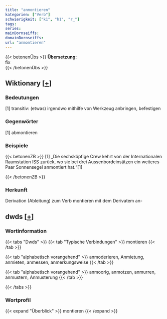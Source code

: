 ```yaml
---
title: "anmontieren"
kategorien: ["Verb"]
schwierigkeit: ["k1", "h1", "r_"]
tags:
series:
mainDornseiffs:
domainDornseiffs:
url: "anmontieren"
---
```


{{< betonenÜbs >}}
**Übersetzung:**  
fix  
{{< /betonenÜbs >}}

## Wiktionary [[+](https://de.wiktionary.org/wiki/anmontieren)]

### Bedeutungen
[1] transitiv: (etwas) irgendwo mithilfe von Werkzeug anbringen, befestigen  

### Gegenwörter
[1] abmontieren  

### Beispiele
{{< betonenZB >}}
[1] „Die sechsköpfige Crew kehrt von der Internationalen Raumstation ISS zurück, wo sie bei drei Aussenbordeinsätzen ein weiteres Paar Sonnensegel anmontiert hat.“[1]  

{{< /betonenZB >}}
### Herkunft
Derivation (Ableitung) zum Verb montieren mit dem Derivatem an-  



## dwds [[+](https://www.dwds.de/wb/anmontieren)]

### Wortinformation
{{< tabs "Dwds" >}}
{{< tab "Typische Verbindungen" >}}
montieren
{{< /tab >}}

{{< tab "alphabetisch vorangehend" >}}
anmoderieren, Anmietung, anmieten, anmessen, anmerkungsweise
{{< /tab >}}

{{< tab "alphabetisch vorangehend" >}}
anmoorig, anmotzen, anmurren, anmustern, Anmusterung
{{< /tab >}}

{{< /tabs >}}

### Wortprofil
{{< expand "Überblick" >}} montieren {{< /expand >}}

